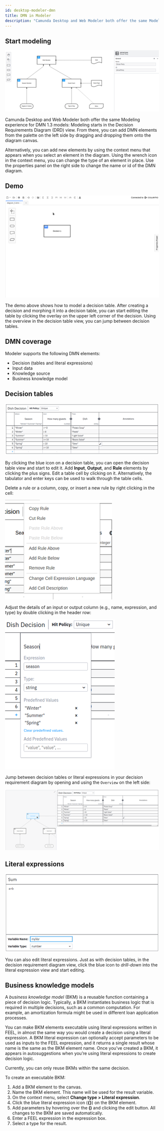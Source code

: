 ```yaml
---
id: desktop-modeler-dmn
title: DMN in Modeler
description: "Camunda Desktop and Web Modeler both offer the same Modeling experience for DMN 1.3 models: Modeling starts in the Decision Requirements Diagram (DRD) view."
---
```


## Start modeling

![Start Modeling](assets/desktop-modeler-dmn/main.png)

Camunda Desktop and Web Modeler both offer the same Modeling experience for DMN 1.3 models: Modeling starts in the Decision Requirements Diagram (DRD) view. From there, you can add DMN elements from the palette on the left side by dragging and dropping them onto the diagram canvas.

Alternatively, you can add new elements by using the context menu that appears when you select an element in the diagram. Using the wrench icon in the context menu, you can change the type of an element in place. Use the properties panel on the right side to change the name or id of the DMN diagram.

## Demo

![Demo](assets/desktop-modeler-dmn/demo.gif)

The demo above shows how to model a decision table. After creating a decision and morphing it into a decision table, you can start editing the table by clicking the overlay on the upper left corner of the decision. Using the overview in the decision table view, you can jump between decision tables.

## DMN coverage

Modeler supports the following DMN elements:

- Decision (tables and literal expressions)
- Input data
- Knowledge source
- Business knowledge model

## Decision tables

![Decision Table](assets/desktop-modeler-dmn/decision-table.png)

By clicking the blue icon on a decision table, you can open the decision table view and start to edit it. Add **Input**, **Output**, and **Rule** elements by clicking the plus signs. Edit a table cell by clicking on it. Alternatively, the tabulator and enter keys can be used to walk through the table cells.

Delete a rule or a column, copy, or insert a new rule by right clicking in the cell:

![Delete or copy rules](assets/desktop-modeler-dmn/dmn-modeler-right-click.png)

Adjust the details of an input or output column (e.g., name, expression, and type) by double clicking in the header row:

![Change input or output column](assets/desktop-modeler-dmn/dmn-modeler-double-click.png)

Jump between decision tables or literal expressions in your decision requirement diagram by opening and using the `Overview` on the left side:

![Jump between decision tables](assets/desktop-modeler-dmn/dmn-modeler-toggle-overview.png)

## Literal expressions

![New DMN Literal Expression](assets/desktop-modeler-dmn/literal-expression.png)

You can also edit literal expressions. Just as with decision tables, in the decision requirement diagram view, click the blue icon to _drill-down_ into the literal expression view and start editing.

## Business knowledge models

A _business knowledge model_ (BKM) is a reusable function containing a piece of decision logic. Typically, a BKM instantiates business logic that is required in multiple decisions, such as a common computation. For example, an amortization formula might be used in different loan application processes.

You can make BKM elements executable using literal expressions written in FEEL, in almost the same way you would create a decision using a literal expression. A BKM literal expression can optionally accept parameters to be used as inputs to the FEEL expression, and it returns a single result whose name is the same as the BKM element name. Once you’ve created a BKM, it appears in autosuggestions when you’re using literal expressions to create decision logic.

Currently, you can only reuse BKMs within the same decision.

To create an executable BKM:

1. Add a BKM element to the canvas.
2. Name the BKM element. This name will be used for the result variable.
3. On the context menu, select **Change type > Literal expression**.
4. Click the blue literal expression icon (**{}**) on the BKM element.
5. Add parameters by hovering over the **()** and clicking the edit button. All changes to the BKM are saved automatically.
7. Enter a FEEL expression in the expression box.
8. Select a type for the result.

